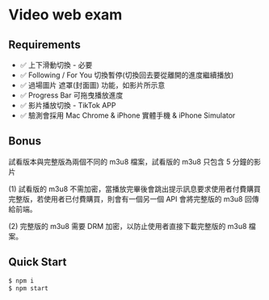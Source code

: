 # Video web exam

## Requirements

- ✅ 上下滑動切換 - 必要
- ✅ Following / For You 切換暫停(切換回去要從離開的進度繼續播放)
- ✅ 過場圖片 遮罩(封面圖) 功能，如影片所示意
- ✅ Progress Bar 可拖曳播放進度 
- ✅ 影片播放切換 - TikTok APP
- ✅ 驗測會採用 Mac Chrome & iPhone 實體手機 & iPhone Simulator

## Bonus

試看版本與完整版為兩個不同的 m3u8 檔案，試看版的 m3u8 只包含 5 分鐘的影片

(1) 試看版的 m3u8 不需加密，當播放完畢後會跳出提示訊息要求使用者付費購買完整版，若使用者已付費購買，則會有一個另一個 API 會將完整版的 m3u8 回傳給前端。

(2) 完整版的 m3u8 需要 DRM 加密，以防止使用者直接下載完整版的 m3u8 檔案。


## Quick Start

```sh
$ npm i
$ npm start
```
